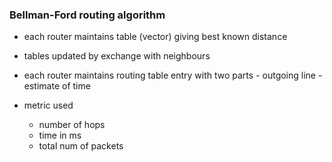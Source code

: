 ### Bellman-Ford routing algorithm
- each router maintains table (vector) giving best known distance
- tables updated by exchange with neighbours
- each router maintains routing table
	  entry with two parts
		  - outgoing line
		  - estimate of time

- metric used 
	- number of hops
	- time in ms
	- total num of packets